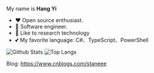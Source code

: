My name is **Hang Yi**

- ❤ Open source enthusiast.
- 👔 Software engineer.
- 🌱 Like to research technology
- 💕 My favorite language: C#、TypeScript、PowerShell

![Github Stats](https://github-readme-stats.vercel.app/api?username=staneee&show_icons=true&theme=cobalt)
![Top Langs](https://github-readme-stats.vercel.app/api/top-langs/?username=staneee&theme=cobalt&layout=compact)

Blog: https://www.cnblogs.com/staneee


<!--
**staneee/staneee** is a ✨ _special_ ✨ repository because its `README.md` (this file) appears on your GitHub profile.

Here are some ideas to get you started:

- 🔭 I’m currently working on ...
- 🌱 I’m currently learning ...
- 👯 I’m looking to collaborate on ...
- 🤔 I’m looking for help with ...
- 💬 Ask me about ...
- 📫 How to reach me: ...
- 😄 Pronouns: ...
- ⚡ Fun fact: ...
-->
